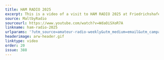 ```yaml
---
title: HAM RADIO 2025
excerpt: This is a video of a visit to HAM RADIO 2025 at Friedrichshafen. The largest and best Ham Radio event in Europe.
source: MaltbyRadio
sourceurl: https://www.youtube.com/watch?v=WdaOiSXoR7A
linkname: ham-radio-2025
urlparams: '?utm_source=amateur-radio-weekly&utm_medium=email&utm_campaign=newsletter'
headerimage: arw-header.gif
linktype: video
order: 20
issue: 388
---
```

